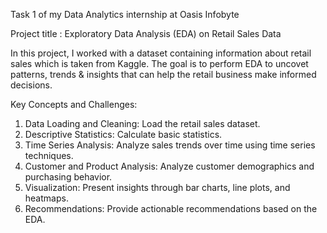 Task 1 of my Data Analytics internship at Oasis Infobyte 

Project title : Exploratory Data Analysis (EDA) on Retail Sales Data 

In this project, I worked with a dataset containing information about retail sales which is taken from Kaggle. The goal is to perform EDA to uncovet patterns, trends & insights that can help the retail business make informed decisions. 

Key Concepts and Challenges:
1. Data Loading and Cleaning: Load the retail sales dataset.
2. Descriptive Statistics: Calculate basic statistics. 
3. Time Series Analysis: Analyze sales trends over time using time series techniques.
4. Customer and Product Analysis: Analyze customer demographics and purchasing behavior.
5. Visualization: Present insights through bar charts, line plots, and heatmaps.
6. Recommendations: Provide actionable recommendations based on the EDA.
